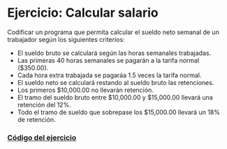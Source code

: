 # Ejercicio: Calcular salario
Codificar un programa que permita calcular el sueldo neto semanal de un trabajador según los siguientes criterios: 
* El sueldo bruto se calculará según las horas semanales trabajadas. 
* Las primeras 40 horas semanales se pagarán a la tarifa normal ($350.00). 
* Cada hora extra trabajada se pagaráa 1.5 veces la tarifa normal. 
* El sueldo neto se calculará restando al sueldo bruto las retenciones. 
* Los primeros $10,000.00 no llevarán retención. 
* El tramo del sueldo bruto entre $10,000.00 y $15,000.00 llevará una retención del 12%. 
* Todo el tramo de sueldo que sobrepase los $15,000.00 llevará un 18% de retención.

### [Código del ejercicio](salario.cpp)